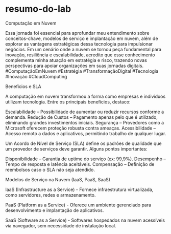 # resumo-do-lab
Computação em Nuvem

Essa jornada foi essencial para aprofundar meu entendimento sobre conceitos-chave, modelos de serviço e implantação em nuvem, além de explorar as vantagens estratégicas dessa tecnologia para impulsionar negócios.
Em um cenário onde a nuvem se tornou peça fundamental para inovação, resiliência e escalabilidade, acredito que esse conhecimento complementa minha atuação em estratégia e risco, trazendo novas perspectivas para apoiar organizações em suas jornadas digitais.
#ComputaçãoEmNuvem #Estratégia #TransformaçãoDigital #Tecnologia #Inovação #CloudComputing

Beneficios e SLA 

A computação em nuvem transformou a forma como empresas e indivíduos utilizam tecnologia. Entre os principais benefícios, destaco:

Escalabilidade – Possibilidade de aumentar ou reduzir recursos conforme a demanda.
Redução de Custos – Pagamento apenas pelo que é utilizado, eliminando grandes investimentos iniciais.
Segurança – Provedores como a Microsoft oferecem proteção robusta contra ameaças.
Acessibilidade – Acesso remoto a dados e aplicativos, permitindo trabalho de qualquer lugar.

Um Acordo de Nível de Serviço (SLA) define os padrões de qualidade que um provedor de serviços deve garantir. Alguns pontos importantes:

Disponibilidade – Garantia de uptime do serviço (ex: 99,9%).
Desempenho – Tempo de resposta e latência aceitáveis.
Compensação – Definição de reembolsos caso o SLA não seja atendido.

Modelos de Serviço na Nuvem (IaaS, PaaS, SaaS)

IaaS (Infrastructure as a Service) - Fornece infraestrutura virtualizada, como servidores, redes e armazenamento.

PaaS (Platform as a Service) - Oferece um ambiente gerenciado para desenvolvimento e implantação de aplicativos.

SaaS (Software as a Service) - Softwares hospedados na nuvem acessíveis via navegador, sem necessidade de instalação local.

